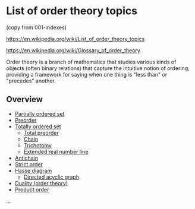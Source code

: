 # List of order theory topics

(copy from 001-indexes)


https://en.wikipedia.org/wiki/List_of_order_theory_topics

https://en.wikipedia.org/wiki/Glossary_of_order_theory

Order theory is a branch of mathematics that studies various kinds of objects (often binary relations) that capture the intuitive notion of ordering, providing a framework for saying when one thing is "less than" or "precedes" another.

## Overview

- [Partially ordered set](https://en.wikipedia.org/wiki/Partially_ordered_set)
- [Preorder](https://en.wikipedia.org/wiki/Preorder)
- [Totally ordered set](https://en.wikipedia.org/wiki/Totally_ordered_set)
  - [Total preorder](https://en.wikipedia.org/wiki/Total_preorder)
  - [Chain](https://en.wikipedia.org/wiki/Chain_(order_theory))
  - [Trichotomy](https://en.wikipedia.org/wiki/Trichotomy_(mathematics))
  - [Extended real number line](https://en.wikipedia.org/wiki/Extended_real_number_line)
- [Antichain](https://en.wikipedia.org/wiki/Antichain)
- [Strict order](https://en.wikipedia.org/wiki/Strict_order)
- [Hasse diagram](https://en.wikipedia.org/wiki/Hasse_diagram)
  - [Directed acyclic graph](https://en.wikipedia.org/wiki/Directed_acyclic_graph)
- [Duality (order theory)](https://en.wikipedia.org/wiki/Duality_(order_theory))
- [Product order](https://en.wikipedia.org/wiki/Product_order)


...

